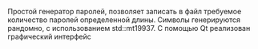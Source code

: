 Простой генератор паролей, позволяет записать в файл требуемое количество паролей определенной длины. Символы генерируются рандомно, с использованием std::mt19937.
C помощью Qt реализован графический интерфейс
